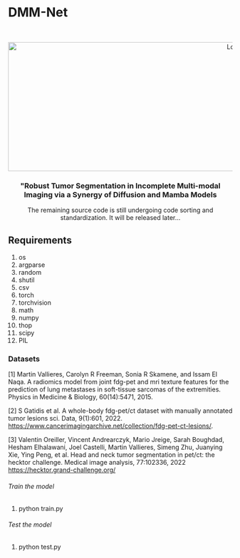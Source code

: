 

# DMM-Net

<!-- PROJECT SHIELDS -->

<!-- PROJECT LOGO -->
<br />

<p align="center">
  <a href="https://github.com/Dreamerz9/DMM-Net/">
    <img src="/fig1.jpg" alt="Logo" width="1000" height="290">
  </a>

  <h3 align="center">"Robust Tumor Segmentation in Incomplete Multi-modal Imaging via a Synergy of Diffusion and Mamba Models</h3>
  <p align="center">
  The remaining source code is still undergoing code sorting and standardization. It will be released later... 

## Requirements
1. os
2. argparse
3. random
4. shutil
5. csv
6. torch
7. torchvision
8. math
9. numpy
10. thop
11. scipy
12. PIL

### Datasets
[1] Martin Vallieres, Carolyn R Freeman, Sonia R Skamene, and Issam El Naqa. A radiomics model from joint fdg-pet and mri texture features for the prediction of lung metastases in soft-tissue sarcomas of the extremities. Physics in Medicine & Biology, 60(14):5471, 2015.

[2] S Gatidis et al. A whole-body fdg-pet/ct dataset with manually annotated tumor lesions sci. Data, 9(1):601, 2022.  https://www.cancerimagingarchive.net/collection/fdg-pet-ct-lesions/.


[3] Valentin Oreiller, Vincent Andrearczyk, Mario Jreige, Sarah Boughdad, Hesham Elhalawani, Joel Castelli, Martin Vallieres, Simeng Zhu, Juanying Xie, Ying Peng, et al. Head and neck tumor segmentation in pet/ct: the hecktor challenge. Medical image analysis, 77:102336, 2022
https://hecktor.grand-challenge.org/



###### Train the model
1. python train.py


###### Test the model
1. python test.py








